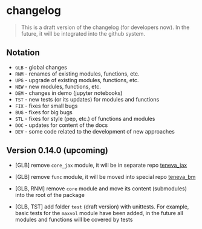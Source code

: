 # changelog

> This is a draft version of the changelog (for developers now). In the future, it will be integrated into the github system.


## Notation

- `GLB` - global changes
- `RNM` - renames of existing modules, functions, etc.
- `UPG` - upgrade of existing modules, functions, etc.
- `NEW` - new modules, functions, etc.
- `DEM` - changes in demo (jupyter notebooks)
- `TST` - new tests (or its updates) for modules and functions
- `FIX` - fixes for small bugs
- `BUG` - fixes for big bugs
- `STL` - fixes for style (pep, etc.) of functions and modules
- `DOC` - updates for content of the docs
- `DEV` - some code related to the development of new approaches


## Version 0.14.0 (upcoming)

- [GLB] remove `core_jax` module, it will be in separate repo [teneva_jax](https://github.com/AndreiChertkov/teneva_jax)

- [GLB] remove `func` module, it will be moved into special repo [teneva_bm](https://github.com/AndreiChertkov/teneva_bm)

- [GLB, RNM] remove `core` module and move its content (submodules) into the root of the package

- [GLB, TST] add folder `test` (draft version) with unittests. For example, basic tests for the `maxvol` module have been added, in the future all modules and functions will be covered by tests
